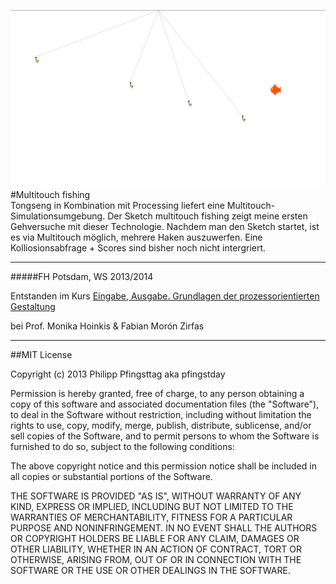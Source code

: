 ![image](screenshot.png)  
#Multitouch fishing  
Tongseng in Kombination mit Processing liefert eine Multitouch-Simulationsumgebung. Der Sketch multitouch fishing zeigt meine ersten Gehversuche mit dieser Technologie. Nachdem man den Sketch startet, ist es via Multitouch möglich, mehrere Haken auszuwerfen. 
Eine Kolliosionsabfrage + Scores sind bisher noch nicht intergriert. 

---

#####FH Potsdam, WS 2013/2014 

Entstanden im Kurs [Eingabe, Ausgabe. Grundlagen der prozessorientierten Gestaltung](https://incom.org/workspace/4693)

bei Prof. Monika Hoinkis & Fabian Morón Zirfas

---

##MIT License

Copyright (c) 2013 Philipp Pfingsttag aka pfingstday

Permission is hereby granted, free of charge, to any person obtaining a copy of this software and associated documentation files (the "Software"), to deal in the Software without restriction, including without limitation the rights to use, copy, modify, merge, publish, distribute, sublicense, and/or sell copies of the Software, and to permit persons to whom the Software is furnished to do so, subject to the following conditions:

The above copyright notice and this permission notice shall be included in all copies or substantial portions of the Software.

THE SOFTWARE IS PROVIDED "AS IS", WITHOUT WARRANTY OF ANY KIND, EXPRESS OR IMPLIED, INCLUDING BUT NOT LIMITED TO THE WARRANTIES OF MERCHANTABILITY, FITNESS FOR A PARTICULAR PURPOSE AND NONINFRINGEMENT. IN NO EVENT SHALL THE AUTHORS OR COPYRIGHT HOLDERS BE LIABLE FOR ANY CLAIM, DAMAGES OR OTHER LIABILITY, WHETHER IN AN ACTION OF CONTRACT, TORT OR OTHERWISE, ARISING FROM, OUT OF OR IN CONNECTION WITH THE SOFTWARE OR THE USE OR OTHER DEALINGS IN THE SOFTWARE.
